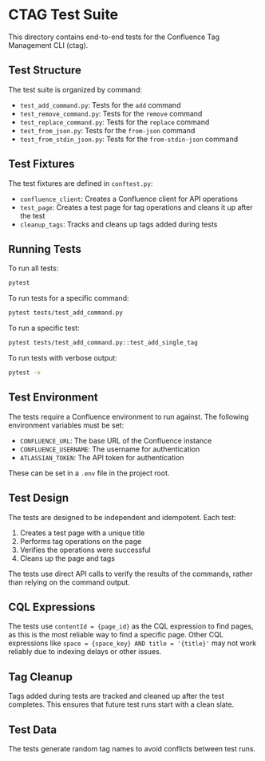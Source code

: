 # CTAG Test Suite

This directory contains end-to-end tests for the Confluence Tag Management CLI (ctag).

## Test Structure

The test suite is organized by command:

- `test_add_command.py`: Tests for the `add` command
- `test_remove_command.py`: Tests for the `remove` command
- `test_replace_command.py`: Tests for the `replace` command
- `test_from_json.py`: Tests for the `from-json` command
- `test_from_stdin_json.py`: Tests for the `from-stdin-json` command

## Test Fixtures

The test fixtures are defined in `conftest.py`:

- `confluence_client`: Creates a Confluence client for API operations
- `test_page`: Creates a test page for tag operations and cleans it up after the test
- `cleanup_tags`: Tracks and cleans up tags added during tests

## Running Tests

To run all tests:

```bash
pytest
```

To run tests for a specific command:

```bash
pytest tests/test_add_command.py
```

To run a specific test:

```bash
pytest tests/test_add_command.py::test_add_single_tag
```

To run tests with verbose output:

```bash
pytest -v
```

## Test Environment

The tests require a Confluence environment to run against. The following environment variables must be set:

- `CONFLUENCE_URL`: The base URL of the Confluence instance
- `CONFLUENCE_USERNAME`: The username for authentication
- `ATLASSIAN_TOKEN`: The API token for authentication

These can be set in a `.env` file in the project root.

## Test Design

The tests are designed to be independent and idempotent. Each test:

1. Creates a test page with a unique title
2. Performs tag operations on the page
3. Verifies the operations were successful
4. Cleans up the page and tags

The tests use direct API calls to verify the results of the commands, rather than relying on the command output.

## CQL Expressions

The tests use `contentId = {page_id}` as the CQL expression to find pages, as this is the most reliable way to find a specific page. Other CQL expressions like `space = {space_key} AND title = '{title}'` may not work reliably due to indexing delays or other issues.

## Tag Cleanup

Tags added during tests are tracked and cleaned up after the test completes. This ensures that future test runs start with a clean slate.

## Test Data

The tests generate random tag names to avoid conflicts between test runs.
